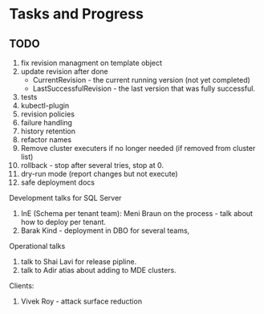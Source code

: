 # Tasks and Progress

## TODO

1. fix revision managment on template object  
1. update revision after done  
    - CurrentRevision - the current running version (not yet completed)  
    - LastSuccessfulRevision - the last version that was fully successful.  
1. tests
1. kubectl-plugin
1. revision policies
1. failure handling
1. history retention
1. refactor names
1. Remove cluster executers if no longer needed (if removed from cluster list)
1. rollback - stop after several tries, stop at 0.
1. dry-run mode (report changes but not execute)
1. safe deployment docs

Development talks for SQL Server

1. InE (Schema per tenant team): Meni Braun on the process - talk about how to deploy per tenant.
1. Barak Kind - deployment in DBO for several teams,

Operational talks

1. talk to Shai Lavi for release pipline.
1. talk to Adir atias about adding to MDE clusters.

Clients:

1. Vivek Roy - attack surface reduction
